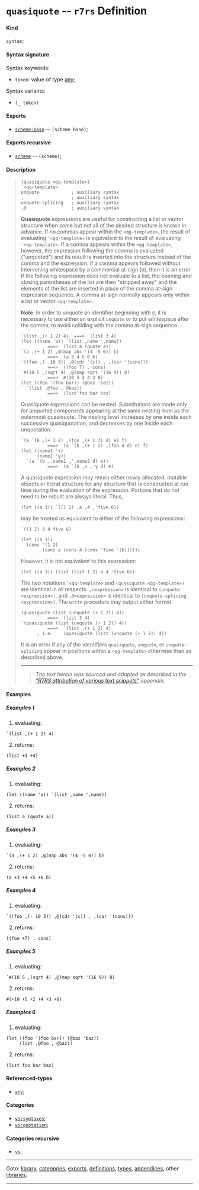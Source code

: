 

<a id='definition__r7rs__quasiquote'></a>

# `quasiquote` -- `r7rs` Definition


<a id='definition__r7rs__quasiquote__kind'></a>

#### Kind

`syntax`;


<a id='definition__r7rs__quasiquote__syntax-signature'></a>

#### Syntax signature

Syntax keywords:
 * `token`: value of type [any](../../r7rs/types/any.md#type__r7rs__any);

Syntax variants:
 * `(_ token)`


<a id='definition__r7rs__quasiquote__exports'></a>

#### Exports

 * [`scheme:base`](../../r7rs/exports/scheme_3a_base.md#export__r7rs__scheme_3a_base) -- `(scheme base)`;


<a id='definition__r7rs__quasiquote__exports-recursive'></a>

#### Exports recursive

 * [`scheme`](../../r7rs/exports/scheme.md#export__r7rs__scheme) -- `(scheme)`;


<a id='definition__r7rs__quasiquote__description'></a>

#### Description

> ````
> (quasiquote <qq-template>)
> `<qq-template>
> unquote            ; auxiliary syntax
> ,                  ; auxiliary syntax
> unquote-splicing   ; auxiliary syntax
> ,@                 ; auxiliary syntax
> ````
> 
> __Quasiquote__ expressions are useful
> for constructing a list or vector structure when some but not all of the
> desired structure is known in advance.  If no
> commas appear within the `<qq-template>`, the result of
> evaluating
> `’<qq-template>` is equivalent to the result of evaluating
> `'<qq-template>`.  If a comma appears within the
> `<qq-template>`, however, the expression following the comma is
> evaluated ("unquoted") and its result is inserted into the structure
> instead of the comma and the expression.  If a comma appears followed
> without intervening whitespace by a commercial at-sign (`@`), then it is an error if the following
> expression does not evaluate to a list; the opening and closing parentheses
> of the list are then "stripped away" and the elements of the list are
> inserted in place of the comma at-sign expression sequence.  A comma
> at-sign normally appears only within a list or vector `<qq-template>`.
> 
> **Note**:
> In order to unquote an identifier beginning with `@`, it is necessary
> to use either an explicit `unquote` or to put whitespace after the comma,
> to avoid colliding with the comma at-sign sequence.
> 
> ````
> `(list ,(+ 1 2) 4)  ===>  (list 3 4)
> (let ((name 'a)) `(list ,name ',name))
>           ===>  (list a (quote a))
> `(a ,(+ 1 2) ,@(map abs '(4 -5 6)) b)
>           ===>  (a 3 4 5 6 b)
> `((foo ,(- 10 3)) ,@(cdr '(c)) . ,(car '(cons)))
>           ===>  ((foo 7) . cons)
> `#(10 5 ,(sqrt 4) ,@(map sqrt '(16 9)) 8)
>           ===>  #(10 5 2 4 3 8)
> (let ((foo '(foo bar)) (@baz 'baz))
>   `(list ,@foo , @baz))
>           ===>  (list foo bar baz)
> ````
> 
> Quasiquote expressions can be nested.  Substitutions are made only for
> unquoted components appearing at the same nesting level
> as the outermost quasiquote.  The nesting level increases by one inside
> each successive quasiquotation, and decreases by one inside each
> unquotation.
> 
> ````
> `(a `(b ,(+ 1 2) ,(foo ,(+ 1 3) d) e) f)
>           ===>  (a `(b ,(+ 1 2) ,(foo 4 d) e) f)
> (let ((name1 'x)
>       (name2 'y))
>   `(a `(b ,,name1 ,',name2 d) e))
>           ===>  (a `(b ,x ,'y d) e)
> ````
> 
> A quasiquote expression may return either newly allocated, mutable objects or
> literal structure for any structure that is constructed at run time
> during the evaluation of the expression. Portions that do not need to
> be rebuilt are always literal. Thus,
> 
> ````
> (let ((a 3)) `((1 2) ,a ,4 ,'five 6))
> ````
> 
> may be treated as equivalent to either of the following expressions:
> 
> ````
> `((1 2) 3 4 five 6)
> 
> (let ((a 3))
>   (cons '(1 2)
>         (cons a (cons 4 (cons 'five '(6))))))
> ````
> 
> However, it is not equivalent to this expression:
> 
> ````
> (let ((a 3)) (list (list 1 2) a 4 'five 6))
> ````
> 
> The two notations
> `’<qq-template>` and `(quasiquote <qq-template>)`
> are identical in all respects.
> `,<expression>` is identical to `(unquote <expression>)`,
> and
> `,@<expression>` is identical to `(unquote-splicing <expression>)`.
> The `write` procedure may output either format.
> 
> ````
> (quasiquote (list (unquote (+ 1 2)) 4))
>           ===>  (list 3 4)
> '(quasiquote (list (unquote (+ 1 2)) 4))
>           ===>  `(list ,(+ 1 2) 4)
>       ; i.e.    (quasiquote (list (unquote (+ 1 2)) 4))
> ````
> 
> It is an error if any of the identifiers `quasiquote`, `unquote`,
> or `unquote-splicing` appear in positions within a `<qq-template>`
> otherwise than as described above.
> 
> 
> ----
> > *The text herein was sourced and adapted as described in the ["R7RS attribution of various text snippets"](../../r7rs/appendices/attribution.md#appendix__r7rs__attribution) appendix.*


<a id='definition__r7rs__quasiquote__examples'></a>

#### Examples

<a id='definition__r7rs__quasiquote__example-1'></a>

##### Examples 1

 1. evaluating:
````
`(list ,(+ 1 2) 4)
````
 2. returns:
````
(list +3 +4)
````

<a id='definition__r7rs__quasiquote__example-2'></a>

##### Examples 2

 1. evaluating:
````
(let ((name 'a)) `(list ,name ',name))
````
 2. returns:
````
(list a (quote a))
````

<a id='definition__r7rs__quasiquote__example-3'></a>

##### Examples 3

 1. evaluating:
````
`(a ,(+ 1 2) ,@(map abs '(4 -5 6)) b)
````
 2. returns:
````
(a +3 +4 +5 +6 b)
````

<a id='definition__r7rs__quasiquote__example-4'></a>

##### Examples 4

 1. evaluating:
````
`((foo ,(- 10 3)) ,@(cdr '(c)) . ,(car '(cons)))
````
 2. returns:
````
((foo +7) . cons)
````

<a id='definition__r7rs__quasiquote__example-5'></a>

##### Examples 5

 1. evaluating:
````
`#(10 5 ,(sqrt 4) ,@(map sqrt '(16 9)) 8)
````
 2. returns:
````
#(+10 +5 +2 +4 +3 +8)
````

<a id='definition__r7rs__quasiquote__example-6'></a>

##### Examples 6

 1. evaluating:
````
(let ((foo '(foo bar)) (@baz 'baz))
	`(list ,@foo , @baz))
````
 2. returns:
````
(list foo bar baz)
````


<a id='definition__r7rs__quasiquote__referenced-types'></a>

#### Referenced-types

 * [`any`](../../r7rs/types/any.md#type__r7rs__any);


<a id='definition__r7rs__quasiquote__categories'></a>

#### Categories

 * [`vs:syntaxes`](../../vonuvoli/categories/vs_3a_syntaxes.md#category__vonuvoli__vs_3a_syntaxes);
 * [`vs:quotation`](../../vonuvoli/categories/vs_3a_quotation.md#category__vonuvoli__vs_3a_quotation);


<a id='definition__r7rs__quasiquote__categories-recursive'></a>

#### Categories recursive

 * [`vs`](../../vonuvoli/categories/vs.md#category__vonuvoli__vs);

----

Goto: [library](../../r7rs/_index.md#library__r7rs), [categories](../../r7rs/categories/_index.md#toc__r7rs__categories), [exports](../../r7rs/exports/_index.md#toc__r7rs__exports), [definitions](../../r7rs/definitions/_index.md#toc__r7rs__definitions), [types](../../r7rs/types/_index.md#toc__r7rs__types), [appendices](../../r7rs/appendices/_index.md#toc__r7rs__appendices), other [libraries](../../_libraries.md#toc__libraries).

----


